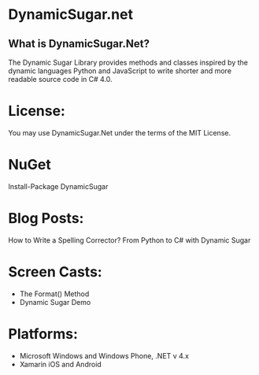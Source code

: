 DynamicSugar.net
===============

## What is DynamicSugar.Net?
The Dynamic Sugar Library provides methods and classes inspired by the dynamic languages Python and JavaScript to write shorter and more readable source code in C# 4.0.

# License:
You may use DynamicSugar.Net under the terms of the MIT License.
  
# NuGet
Install-Package DynamicSugar

# Blog Posts:
How to Write a Spelling Corrector? From Python to C# with Dynamic Sugar 
  
# Screen Casts: 
* The Format() Method
* Dynamic Sugar Demo

# Platforms: 
* Microsoft Windows and Windows Phone, .NET v 4.x
* Xamarin iOS and Android
